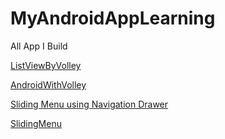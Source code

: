 # MyAndroidAppLearning
All App I Build

[ListViewByVolley](http://www.androidhive.info/2014/07/android-custom-listview-with-image-and-text-using-volley/)

[AndroidWithVolley](http://www.androidhive.info/2014/05/android-working-with-volley-library-1/)

[Sliding Menu using Navigation Drawer](http://www.androidhive.info/2013/11/android-sliding-menu-using-navigation-drawer/)

[SlidingMenu](http://www.androidhive.info/2013/11/android-sliding-menu-using-navigation-drawer/)